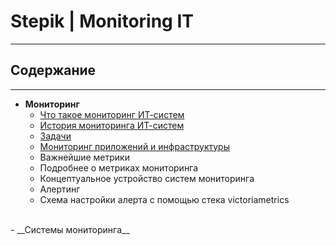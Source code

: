 # Stepik | Monitoring IT
---
## Содержание
---
- __Мониторинг__
   - [Что такое мониторинг ИТ-систем](./ch1/1.md)
   - [История мониторинга ИТ-систем](./ch1/2.md)
   - [Задачи](./ch1/3.md)
   - [Мониторинг приложений и инфраструктуры](./ch1/4.md)
   - Важнейшие метрики
   - Подробнее о метриках мониторинга
   - Концептуальное устройство систем мониторинга
   - Алертинг
   - Схема настройки алерта с помощью стека victoriametrics
<br>
- __Системы мониторинга__
